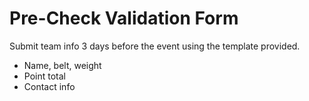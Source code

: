 # Pre-Check Validation Form

Submit team info 3 days before the event using the template provided.
- Name, belt, weight
- Point total
- Contact info
